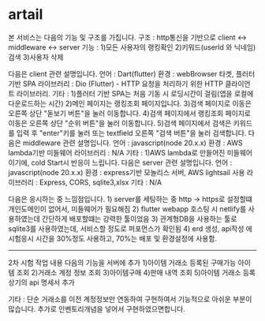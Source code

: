   # artail
  본 서비스는 다음의 기능 및 구조를 가집니다.
    구조 : http통신을 기반으로 client <-> middleware <-> server
    기능 : 1)모든 사용자의 랭킹확인 2)키워드(userId 와 닉네임) 검색 3)사용자 삭제

  다음은 client 관련 설명입니다.
    언어 : Dart(flutter)
    환경 : webBrowser 타겟, 플러터 기반 SPA
    라이브러리 : Dio (Flutter) - HTTP 요청을 처리하기 위한 HTTP 클라이언트 라이브러리.
    기타 : 
      1)플러터 기반 SPA는 처음 기동 시 로딩시간이 걸림(앱을 로컬에 다운로드하는 시간) 
      2)메인 페이지는 랭킹조회 페이지입니다.
      3)검색 페이지로 이동은 오른쪽 상단 "돋보기 버튼"을 눌러 이동합니다.
      4)검색 페이지에서 랭킹조회 페이지로 이동은 오른쪽 상단 "순위 버튼"을 눌러 이동합니다.
      5)검색 페이지에서 검색은 키워드를 입력 후 "enter"키를 눌러 또는 textfield 오른쪽 "검색 버튼"을 눌러 검색합니다.
  다음은 middleware 관련 설명입니다.
    언어 : javascript(node 20.x.x)
    환경 : AWS lambda기반 미들웨어
    라이브러리 : N/A 
    기타 :
      1)AWS lambda로 만들어진 미들웨어이기에, cold Start시 반응이 느립니다.
  다음은 server 관련 설명입니다.
    언어 : javascript(node 20.x.x)
    환경 : express기반 모놀리스 서버, AWS lightsail 사용
    라이브러리 : Express, CORS, sqlite3,xlsx
    기타 : N/A

  다음은 응시하는 중 느낌점입니다.
    1) server를 세팅하는 중 http -> https로 설정할떄 개인도메인이 없어서, 미들웨어가 필요해짐
    2) flutter webapp 호스팅 시 netlify를 사용하였는데 간단하게 배포할떄는 강력한 툴이었음
    3) 관계형DB을 사용하는 툴로 sqlite3를 사용하였는데, 서비스할 정도로 퍼포먼스가 확인됨
    4) erd 생성, api작성 에 시험응시 시간을 30%정도 사용하고, 70%는 배포 및 환경설정에 사용함.


----------------------------------------

2차 시험 작업 내용
다음의 기능을 서버에 추가 
  1)아이템 거래소 등록된 구매가능 아이템 조회
  2)거래소 계정 정보 조회
  3)아이템구매
  4)판매 내역 조회
  5)아이템 거래소 등록
상기의 api 명세서 추가

기타 : 단순 거래소를 이전 계정정보만 연동하여 구현하여서 기능적으로 아쉬운 부분이 많습니다. 추가로 인벤토리개념을 넣어서 구현하였으면합니다. 
